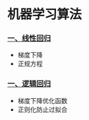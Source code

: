 机器学习算法
=============

### [一、线性回归][1]
- 梯度下降
- 正规方程

### [一、逻辑回归][2]
- 梯度下降优化函数
- 正则化防止过拟合















[1]:./LinearRegression/readme.md
[2]:./LogisticRegression/readme.md